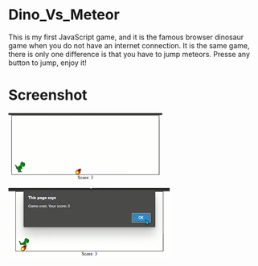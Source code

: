 # Dino_Vs_Meteor

This is my first JavaScript game, and it is the famous browser dinosaur game when you do not have an internet connection. 
It is the same game, there is only one difference is that you have to jump meteors.
Presse any button to jump, enjoy it!

# Screenshot
![](img/dino0.png)

![](img/dino1.png)
